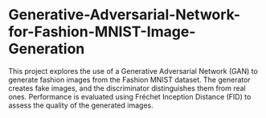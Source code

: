 # Generative-Adversarial-Network-for-Fashion-MNIST-Image-Generation
This project explores the use of a Generative Adversarial Network (GAN) to generate fashion images from the Fashion MNIST dataset. The generator creates fake images, and the discriminator distinguishes them from real ones. Performance is evaluated using Fréchet Inception Distance (FID) to assess the quality of the generated images.
